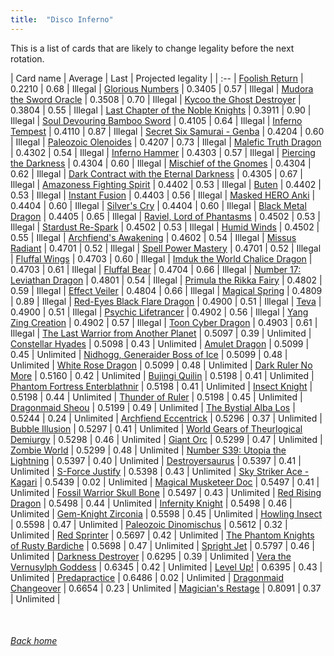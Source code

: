 ```yaml
---
title:  "Disco Inferno"
---
```


This is a list of cards that are likely to change legality before the next rotation.

| Card name | Average | Last | Projected legality |
| :-- |
[Foolish Return](https://db.ygoprodeck.com/card/?search=Foolish%20Return) | 0.2210 | 0.68 | Illegal |
[Glorious Numbers](https://db.ygoprodeck.com/card/?search=Glorious%20Numbers) | 0.3405 | 0.57 | Illegal |
[Mudora the Sword Oracle](https://db.ygoprodeck.com/card/?search=Mudora%20the%20Sword%20Oracle) | 0.3508 | 0.70 | Illegal |
[Kycoo the Ghost Destroyer](https://db.ygoprodeck.com/card/?search=Kycoo%20the%20Ghost%20Destroyer) | 0.3804 | 0.55 | Illegal |
[Last Chapter of the Noble Knights](https://db.ygoprodeck.com/card/?search=Last%20Chapter%20of%20the%20Noble%20Knights) | 0.3911 | 0.90 | Illegal |
[Soul Devouring Bamboo Sword](https://db.ygoprodeck.com/card/?search=Soul%20Devouring%20Bamboo%20Sword) | 0.4105 | 0.64 | Illegal |
[Inferno Tempest](https://db.ygoprodeck.com/card/?search=Inferno%20Tempest) | 0.4110 | 0.87 | Illegal |
[Secret Six Samurai - Genba](https://db.ygoprodeck.com/card/?search=Secret%20Six%20Samurai%20-%20Genba) | 0.4204 | 0.60 | Illegal |
[Paleozoic Olenoides](https://db.ygoprodeck.com/card/?search=Paleozoic%20Olenoides) | 0.4207 | 0.73 | Illegal |
[Malefic Truth Dragon](https://db.ygoprodeck.com/card/?search=Malefic%20Truth%20Dragon) | 0.4302 | 0.54 | Illegal |
[Inferno Hammer](https://db.ygoprodeck.com/card/?search=Inferno%20Hammer) | 0.4303 | 0.57 | Illegal |
[Piercing the Darkness](https://db.ygoprodeck.com/card/?search=Piercing%20the%20Darkness) | 0.4304 | 0.60 | Illegal |
[Mischief of the Gnomes](https://db.ygoprodeck.com/card/?search=Mischief%20of%20the%20Gnomes) | 0.4304 | 0.62 | Illegal |
[Dark Contract with the Eternal Darkness](https://db.ygoprodeck.com/card/?search=Dark%20Contract%20with%20the%20Eternal%20Darkness) | 0.4305 | 0.67 | Illegal |
[Amazoness Fighting Spirit](https://db.ygoprodeck.com/card/?search=Amazoness%20Fighting%20Spirit) | 0.4402 | 0.53 | Illegal |
[Buten](https://db.ygoprodeck.com/card/?search=Buten) | 0.4402 | 0.53 | Illegal |
[Instant Fusion](https://db.ygoprodeck.com/card/?search=Instant%20Fusion) | 0.4403 | 0.56 | Illegal |
[Masked HERO Anki](https://db.ygoprodeck.com/card/?search=Masked%20HERO%20Anki) | 0.4404 | 0.60 | Illegal |
[Silver's Cry](https://db.ygoprodeck.com/card/?search=Silver's%20Cry) | 0.4404 | 0.60 | Illegal |
[Black Metal Dragon](https://db.ygoprodeck.com/card/?search=Black%20Metal%20Dragon) | 0.4405 | 0.65 | Illegal |
[Raviel, Lord of Phantasms](https://db.ygoprodeck.com/card/?search=Raviel,%20Lord%20of%20Phantasms) | 0.4502 | 0.53 | Illegal |
[Stardust Re-Spark](https://db.ygoprodeck.com/card/?search=Stardust%20Re-Spark) | 0.4502 | 0.53 | Illegal |
[Humid Winds](https://db.ygoprodeck.com/card/?search=Humid%20Winds) | 0.4502 | 0.55 | Illegal |
[Archfiend's Awakening](https://db.ygoprodeck.com/card/?search=Archfiend's%20Awakening) | 0.4602 | 0.54 | Illegal |
[Missus Radiant](https://db.ygoprodeck.com/card/?search=Missus%20Radiant) | 0.4701 | 0.52 | Illegal |
[Spell Power Mastery](https://db.ygoprodeck.com/card/?search=Spell%20Power%20Mastery) | 0.4701 | 0.52 | Illegal |
[Fluffal Wings](https://db.ygoprodeck.com/card/?search=Fluffal%20Wings) | 0.4703 | 0.60 | Illegal |
[Imduk the World Chalice Dragon](https://db.ygoprodeck.com/card/?search=Imduk%20the%20World%20Chalice%20Dragon) | 0.4703 | 0.61 | Illegal |
[Fluffal Bear](https://db.ygoprodeck.com/card/?search=Fluffal%20Bear) | 0.4704 | 0.66 | Illegal |
[Number 17: Leviathan Dragon](https://db.ygoprodeck.com/card/?search=Number%2017:%20Leviathan%20Dragon) | 0.4801 | 0.54 | Illegal |
[Primula the Rikka Fairy](https://db.ygoprodeck.com/card/?search=Primula%20the%20Rikka%20Fairy) | 0.4802 | 0.59 | Illegal |
[Effect Veiler](https://db.ygoprodeck.com/card/?search=Effect%20Veiler) | 0.4804 | 0.66 | Illegal |
[Magical Spring](https://db.ygoprodeck.com/card/?search=Magical%20Spring) | 0.4809 | 0.89 | Illegal |
[Red-Eyes Black Flare Dragon](https://db.ygoprodeck.com/card/?search=Red-Eyes%20Black%20Flare%20Dragon) | 0.4900 | 0.51 | Illegal |
[Teva](https://db.ygoprodeck.com/card/?search=Teva) | 0.4900 | 0.51 | Illegal |
[Psychic Lifetrancer](https://db.ygoprodeck.com/card/?search=Psychic%20Lifetrancer) | 0.4902 | 0.56 | Illegal |
[Yang Zing Creation](https://db.ygoprodeck.com/card/?search=Yang%20Zing%20Creation) | 0.4902 | 0.57 | Illegal |
[Toon Cyber Dragon](https://db.ygoprodeck.com/card/?search=Toon%20Cyber%20Dragon) | 0.4903 | 0.61 | Illegal |
[The Last Warrior from Another Planet](https://db.ygoprodeck.com/card/?search=The%20Last%20Warrior%20from%20Another%20Planet) | 0.5097 | 0.39 | Unlimited |
[Constellar Hyades](https://db.ygoprodeck.com/card/?search=Constellar%20Hyades) | 0.5098 | 0.43 | Unlimited |
[Amulet Dragon](https://db.ygoprodeck.com/card/?search=Amulet%20Dragon) | 0.5099 | 0.45 | Unlimited |
[Nidhogg, Generaider Boss of Ice](https://db.ygoprodeck.com/card/?search=Nidhogg,%20Generaider%20Boss%20of%20Ice) | 0.5099 | 0.48 | Unlimited |
[White Rose Dragon](https://db.ygoprodeck.com/card/?search=White%20Rose%20Dragon) | 0.5099 | 0.48 | Unlimited |
[Dark Ruler No More](https://db.ygoprodeck.com/card/?search=Dark%20Ruler%20No%20More) | 0.5160 | 0.42 | Unlimited |
[Bujingi Quilin](https://db.ygoprodeck.com/card/?search=Bujingi%20Quilin) | 0.5198 | 0.41 | Unlimited |
[Phantom Fortress Enterblathnir](https://db.ygoprodeck.com/card/?search=Phantom%20Fortress%20Enterblathnir) | 0.5198 | 0.41 | Unlimited |
[Insect Knight](https://db.ygoprodeck.com/card/?search=Insect%20Knight) | 0.5198 | 0.44 | Unlimited |
[Thunder of Ruler](https://db.ygoprodeck.com/card/?search=Thunder%20of%20Ruler) | 0.5198 | 0.45 | Unlimited |
[Dragonmaid Sheou](https://db.ygoprodeck.com/card/?search=Dragonmaid%20Sheou) | 0.5199 | 0.49 | Unlimited |
[The Bystial Alba Los](https://db.ygoprodeck.com/card/?search=The%20Bystial%20Alba%20Los) | 0.5244 | 0.24 | Unlimited |
[Archfiend Eccentrick](https://db.ygoprodeck.com/card/?search=Archfiend%20Eccentrick) | 0.5296 | 0.37 | Unlimited |
[Bubble Illusion](https://db.ygoprodeck.com/card/?search=Bubble%20Illusion) | 0.5297 | 0.41 | Unlimited |
[World Gears of Theurlogical Demiurgy](https://db.ygoprodeck.com/card/?search=World%20Gears%20of%20Theurlogical%20Demiurgy) | 0.5298 | 0.46 | Unlimited |
[Giant Orc](https://db.ygoprodeck.com/card/?search=Giant%20Orc) | 0.5299 | 0.47 | Unlimited |
[Zombie World](https://db.ygoprodeck.com/card/?search=Zombie%20World) | 0.5299 | 0.48 | Unlimited |
[Number S39: Utopia the Lightning](https://db.ygoprodeck.com/card/?search=Number%20S39:%20Utopia%20the%20Lightning) | 0.5397 | 0.40 | Unlimited |
[Destroyersaurus](https://db.ygoprodeck.com/card/?search=Destroyersaurus) | 0.5397 | 0.41 | Unlimited |
[S-Force Justify](https://db.ygoprodeck.com/card/?search=S-Force%20Justify) | 0.5398 | 0.43 | Unlimited |
[Sky Striker Ace - Kagari](https://db.ygoprodeck.com/card/?search=Sky%20Striker%20Ace%20-%20Kagari) | 0.5439 | 0.02 | Unlimited |
[Magical Musketeer Doc](https://db.ygoprodeck.com/card/?search=Magical%20Musketeer%20Doc) | 0.5497 | 0.41 | Unlimited |
[Fossil Warrior Skull Bone](https://db.ygoprodeck.com/card/?search=Fossil%20Warrior%20Skull%20Bone) | 0.5497 | 0.43 | Unlimited |
[Red Rising Dragon](https://db.ygoprodeck.com/card/?search=Red%20Rising%20Dragon) | 0.5498 | 0.44 | Unlimited |
[Infernity Knight](https://db.ygoprodeck.com/card/?search=Infernity%20Knight) | 0.5498 | 0.46 | Unlimited |
[Gem-Knight Zirconia](https://db.ygoprodeck.com/card/?search=Gem-Knight%20Zirconia) | 0.5598 | 0.45 | Unlimited |
[Howling Insect](https://db.ygoprodeck.com/card/?search=Howling%20Insect) | 0.5598 | 0.47 | Unlimited |
[Paleozoic Dinomischus](https://db.ygoprodeck.com/card/?search=Paleozoic%20Dinomischus) | 0.5612 | 0.32 | Unlimited |
[Red Sprinter](https://db.ygoprodeck.com/card/?search=Red%20Sprinter) | 0.5697 | 0.42 | Unlimited |
[The Phantom Knights of Rusty Bardiche](https://db.ygoprodeck.com/card/?search=The%20Phantom%20Knights%20of%20Rusty%20Bardiche) | 0.5698 | 0.47 | Unlimited |
[Spright Jet](https://db.ygoprodeck.com/card/?search=Spright%20Jet) | 0.5797 | 0.46 | Unlimited |
[Darkness Destroyer](https://db.ygoprodeck.com/card/?search=Darkness%20Destroyer) | 0.6295 | 0.39 | Unlimited |
[Vera the Vernusylph Goddess](https://db.ygoprodeck.com/card/?search=Vera%20the%20Vernusylph%20Goddess) | 0.6345 | 0.42 | Unlimited |
[Level Up!](https://db.ygoprodeck.com/card/?search=Level%20Up!) | 0.6395 | 0.43 | Unlimited |
[Predapractice](https://db.ygoprodeck.com/card/?search=Predapractice) | 0.6486 | 0.02 | Unlimited |
[Dragonmaid Changeover](https://db.ygoprodeck.com/card/?search=Dragonmaid%20Changeover) | 0.6654 | 0.23 | Unlimited |
[Magician's Restage](https://db.ygoprodeck.com/card/?search=Magician's%20Restage) | 0.8091 | 0.37 | Unlimited |

<br>

###### [Back home](index)
